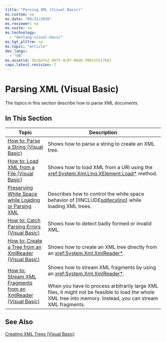 ```yaml
---
title: "Parsing XML (Visual Basic)"
ms.custom: na
ms.date: "09/22/2016"
ms.reviewer: na
ms.suite: na
ms.technology: 
  - "devlang-visual-basic"
ms.tgt_pltfrm: na
ms.topic: "article"
dev_langs: 
  - "VB"
ms.assetid: 5bcbd7e2-d9f1-4c8f-80d6-39915fe17bd1
caps.latest.revision: 7
---
```

# Parsing XML (Visual Basic)
The topics in this section describe how to parse XML documents.  
  
## In This Section  
  
|Topic|Description|  
|-----------|-----------------|  
|[How to: Parse a String (Visual Basic)](../VS_csharp/how-to--parse-a-string--visual-basic-.md)|Shows how to parse a string to create an XML tree.|  
|[How to: Load XML from a File (Visual Basic)](../VS_csharp/how-to--load-xml-from-a-file--visual-basic-.md)|Shows how to load XML from a URI using the <xref:System.Xml.Linq.XElement.Load*> method.|  
|[Preserving White Space while Loading or Parsing XML](../VS_csharp/preserving-white-space-while-loading-or-parsing-xml2.md)|Describes how to control the white space behavior of [!INCLUDE[sqltecxlinq](../VS_csharp/includes/sqltecxlinq_md.md)] while loading XML trees.|  
|[How to: Catch Parsing Errors (Visual Basic)](../VS_csharp/how-to--catch-parsing-errors--visual-basic-.md)|Shows how to detect badly formed or invalid XML.|  
|[How to: Create a Tree from an XmlReader (Visual Basic)](../VS_csharp/how-to--create-a-tree-from-an-xmlreader--visual-basic-.md)|Shows how to create an XML tree directly from an <xref:System.Xml.XmlReader*>.|  
|[How to: Stream XML Fragments from an XmlReader (Visual Basic)](../VS_csharp/how-to--stream-xml-fragments-from-an-xmlreader--visual-basic-.md)|Shows how to stream XML fragments by using an <xref:System.Xml.XmlReader*>.<br /><br /> When you have to process arbitrarily large XML files, it might not be feasible to load the whole XML tree into memory. Instead, you can stream XML fragments.|  
  
## See Also  
 [Creating XML Trees (Visual Basic)](../VS_csharp/creating-xml-trees--visual-basic-.md)